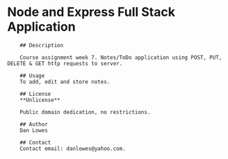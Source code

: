# Node and Express Full Stack Application
        ## Description

        Course assignment week 7. Notes/ToDo application using POST, PUT, DELETE & GET http requests to server.

        ## Usage
        To add, edit and store notes.

        ## License
        **Unlicense**

        Public domain dedication, no restrictions.

        ## Author
        Dan Lowes

        ## Contact
        Contact email: danlowes@yahoo.com.
        